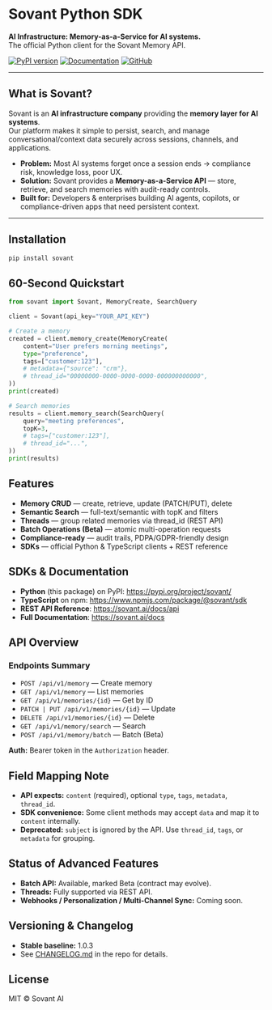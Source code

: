 # Sovant Python SDK

**AI Infrastructure: Memory-as-a-Service for AI systems.**  
The official Python client for the Sovant Memory API.

[![PyPI version](https://img.shields.io/pypi/v/sovant)](https://pypi.org/project/sovant/)
[![Documentation](https://img.shields.io/badge/docs-sovant.ai-blue)](https://sovant.ai/docs)
[![GitHub](https://img.shields.io/badge/github-sovant-lightgrey)](https://github.com/sovant-ai/sovant)

---

## What is Sovant?

Sovant is an **AI infrastructure company** providing the **memory layer for AI systems**.  
Our platform makes it simple to persist, search, and manage conversational/context data securely across sessions, channels, and applications.

- **Problem:** Most AI systems forget once a session ends → compliance risk, knowledge loss, poor UX.  
- **Solution:** Sovant provides a **Memory-as-a-Service API** — store, retrieve, and search memories with audit-ready controls.  
- **Built for:** Developers & enterprises building AI agents, copilots, or compliance-driven apps that need persistent context.

---

## Installation

```bash
pip install sovant
```

## 60-Second Quickstart

```python
from sovant import Sovant, MemoryCreate, SearchQuery

client = Sovant(api_key="YOUR_API_KEY")

# Create a memory
created = client.memory_create(MemoryCreate(
    content="User prefers morning meetings",
    type="preference",
    tags=["customer:123"],
    # metadata={"source": "crm"},
    # thread_id="00000000-0000-0000-0000-000000000000",
))
print(created)

# Search memories
results = client.memory_search(SearchQuery(
    query="meeting preferences",
    topK=3,
    # tags=["customer:123"],
    # thread_id="...",
))
print(results)
```

## Features

- **Memory CRUD** — create, retrieve, update (PATCH/PUT), delete
- **Semantic Search** — full-text/semantic with topK and filters
- **Threads** — group related memories via thread_id (REST API)
- **Batch Operations (Beta)** — atomic multi-operation requests
- **Compliance-ready** — audit trails, PDPA/GDPR-friendly design
- **SDKs** — official Python & TypeScript clients + REST reference

## SDKs & Documentation

- **Python** (this package) on PyPI: https://pypi.org/project/sovant/
- **TypeScript** on npm: https://www.npmjs.com/package/@sovant/sdk
- **REST API Reference**: https://sovant.ai/docs/api
- **Full Documentation**: https://sovant.ai/docs

## API Overview

### Endpoints Summary

- `POST /api/v1/memory` — Create memory
- `GET /api/v1/memory` — List memories
- `GET /api/v1/memories/{id}` — Get by ID
- `PATCH | PUT /api/v1/memories/{id}` — Update
- `DELETE /api/v1/memories/{id}` — Delete
- `GET /api/v1/memory/search` — Search
- `POST /api/v1/memory/batch` — Batch (Beta)

**Auth:** Bearer token in the `Authorization` header.

## Field Mapping Note

- **API expects:** `content` (required), optional `type`, `tags`, `metadata`, `thread_id`.
- **SDK convenience:** Some client methods may accept `data` and map it to `content` internally.
- **Deprecated:** `subject` is ignored by the API. Use `thread_id`, `tags`, or `metadata` for grouping.

## Status of Advanced Features

- **Batch API:** Available, marked Beta (contract may evolve).
- **Threads:** Fully supported via REST API.
- **Webhooks / Personalization / Multi-Channel Sync:** Coming soon.

## Versioning & Changelog

- **Stable baseline:** 1.0.3
- See [CHANGELOG.md](https://github.com/sovant-ai/sovant) in the repo for details.

## License

MIT © Sovant AI
